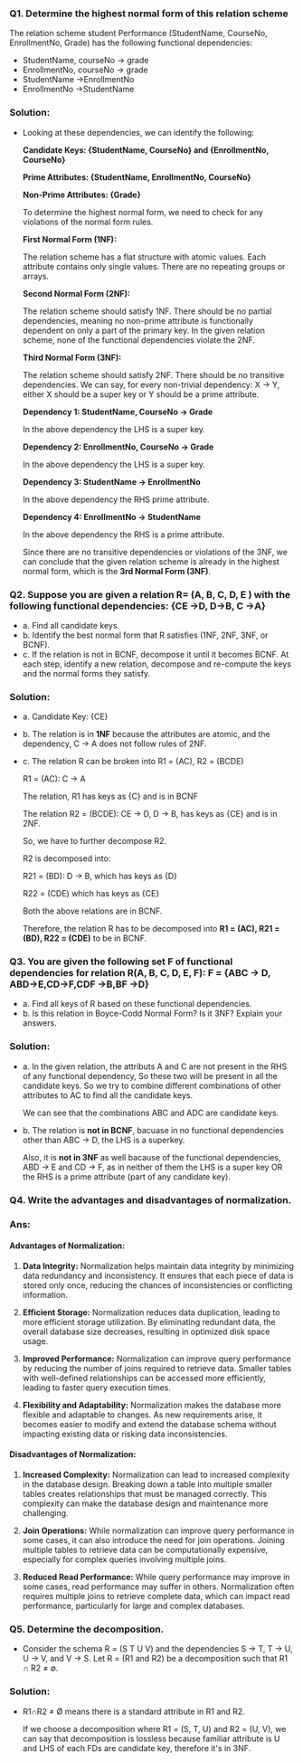 ### Q1. Determine the highest normal form of this relation scheme

The relation scheme student Performance (StudentName, CourseNo, EnrollmentNo, Grade) has the following functional dependencies:

- StudentName, courseNo → grade
- EnrollmentNo, courseNo → grade
- StudentName →EnrollmentNo
- EnrollmentNo →StudentName

### Solution:

- Looking at these dependencies, we can identify the following:

  **Candidate Keys: {StudentName, CourseNo} and {EnrollmentNo, CourseNo}**

  **Prime Attributes: {StudentName, EnrollmentNo, CourseNo}**

  **Non-Prime Attributes: {Grade}**

  To determine the highest normal form, we need to check for any violations of the normal form rules.

  **First Normal Form (1NF):**

  The relation scheme has a flat structure with atomic values.
  Each attribute contains only single values.
  There are no repeating groups or arrays.

  **Second Normal Form (2NF):**

  The relation scheme should satisfy 1NF.
  There should be no partial dependencies, meaning no non-prime attribute is functionally dependent on only a part of the primary key.
  In the given relation scheme, none of the functional dependencies violate the 2NF.

  **Third Normal Form (3NF):**

  The relation scheme should satisfy 2NF.
  There should be no transitive dependencies. We can say, for every non-trivial dependency: X -> Y,
  either X should be a super key or Y should be a prime attribute.

  **Dependency 1: StudentName, CourseNo → Grade**

  In the above dependency the LHS is a super key.

  **Dependency 2: EnrollmentNo, CourseNo → Grade**

  In the above dependency the LHS is a super key.

  **Dependency 3: StudentName → EnrollmentNo**

  In the above dependency the RHS prime attribute.

  **Dependency 4: EnrollmentNo → StudentName**

  In the above dependency the RHS is a prime attribute.

  Since there are no transitive dependencies or violations of the 3NF, we can conclude that the given relation scheme is already in the highest normal form, which is the **3rd Normal Form (3NF)**.

### Q2. Suppose you are given a relation R= (A, B, C, D, E ) with the following functional dependencies: {CE →D, D→B, C →A}

- a. Find all candidate keys.
- b. Identify the best normal form that R satisfies (1NF, 2NF, 3NF, or BCNF).
- c. If the relation is not in BCNF, decompose it until it becomes BCNF. At each step, identify a
  new relation, decompose and re-compute the keys and the normal forms they satisfy.

### Solution:

- a. Candidate Key: {CE}
- b. The relation is in **1NF** because the attributes are atomic, and the dependency, C → A does not follow rules of 2NF.
- c. The relation R can be broken into R1 = (AC), R2 = (BCDE)

  R1 = (AC): C → A

  The relation, R1 has keys as {C} and is in BCNF

  The relation R2 = (BCDE): CE → D, D → B, has keys as {CE} and is in 2NF.

  So, we have to further decompose R2.

  R2 is decomposed into:

  R21 = (BD): D → B, which has keys as {D}

  R22 = (CDE) which has keys as {CE}

  Both the above relations are in BCNF.

  Therefore, the relation R has to be decomposed into **R1 = (AC), R21 = (BD), R22 = (CDE)** to be in BCNF.

### Q3. You are given the following set F of functional dependencies for relation R(A, B, C, D, E, F): F = {ABC → D, ABD→E,CD→F,CDF →B,BF →D}

- a. Find all keys of R based on these functional dependencies.
- b. Is this relation in Boyce-Codd Normal Form? Is it 3NF? Explain your answers.

### Solution:

- a. In the given relation, the attributs A and C are not present in the RHS of any functional dependency, So these two will be present in all the candidate keys. So we try to combine different combinations of other attributes to AC to find all the candidate keys.

  We can see that the combinations ABC and ADC are candidate keys.

- b. The relation is **not in BCNF**, bacuase in no functional dependencies other than ABC → D, the LHS is a superkey.

  Also, it is **not in 3NF** as well bacause of the functional dependencies, ABD → E and CD → F, as in neither of them the LHS is a super key OR the RHS is a prime attribute (part of any candidate key).

### Q4. Write the advantages and disadvantages of normalization.

### Ans:

#### Advantages of Normalization:

1. **Data Integrity:** Normalization helps maintain data integrity by minimizing data redundancy and inconsistency. It ensures that each piece of data is stored only once, reducing the chances of inconsistencies or conflicting information.

2. **Efficient Storage:** Normalization reduces data duplication, leading to more efficient storage utilization. By eliminating redundant data, the overall database size decreases, resulting in optimized disk space usage.

3. **Improved Performance:** Normalization can improve query performance by reducing the number of joins required to retrieve data. Smaller tables with well-defined relationships can be accessed more efficiently, leading to faster query execution times.

4. **Flexibility and Adaptability:** Normalization makes the database more flexible and adaptable to changes. As new requirements arise, it becomes easier to modify and extend the database schema without impacting existing data or risking data inconsistencies.

#### Disadvantages of Normalization:

1. **Increased Complexity:** Normalization can lead to increased complexity in the database design. Breaking down a table into multiple smaller tables creates relationships that must be managed correctly. This complexity can make the database design and maintenance more challenging.

2. **Join Operations:** While normalization can improve query performance in some cases, it can also introduce the need for join operations. Joining multiple tables to retrieve data can be computationally expensive, especially for complex queries involving multiple joins.

3. **Reduced Read Performance:** While query performance may improve in some cases, read performance may suffer in others. Normalization often requires multiple joins to retrieve complete data, which can impact read performance, particularly for large and complex databases.

### Q5. Determine the decomposition.

- Consider the schema R = (S T U V) and the dependencies S → T, T → U, U → V, and V → S.
  Let R = (R1 and R2) be a decomposition such that R1 ∩ R2 ≠ ∅.

### Solution:

- R1∩R2 ≠ Ø means there is a standard attribute in R1 and R2.

  If we choose a decomposition where R1 = (S, T, U) and R2 = (U, V), we can say that decomposition is lossless because familiar attribute is U and LHS of each FDs are candidate key, therefore it's in 3NF.
